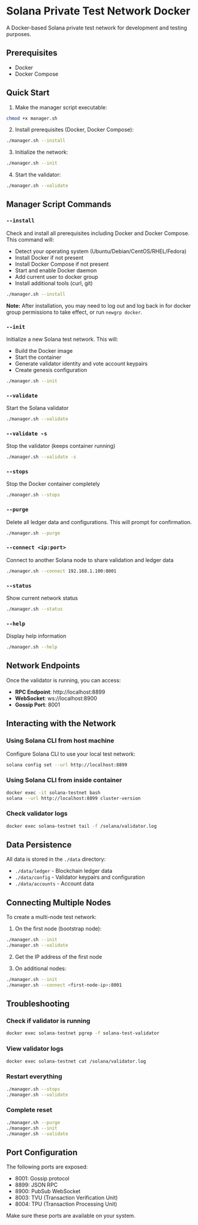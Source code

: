 # Solana Private Test Network Docker

A Docker-based Solana private test network for development and testing purposes.

## Prerequisites

- Docker
- Docker Compose

## Quick Start

1. Make the manager script executable:
```bash
chmod +x manager.sh
```

2. Install prerequisites (Docker, Docker Compose):
```bash
./manager.sh --install
```

3. Initialize the network:
```bash
./manager.sh --init
```

4. Start the validator:
```bash
./manager.sh --validate
```

## Manager Script Commands

### `--install`
Check and install all prerequisites including Docker and Docker Compose. This command will:
- Detect your operating system (Ubuntu/Debian/CentOS/RHEL/Fedora)
- Install Docker if not present
- Install Docker Compose if not present
- Start and enable Docker daemon
- Add current user to docker group
- Install additional tools (curl, git)

```bash
./manager.sh --install
```

**Note:** After installation, you may need to log out and log back in for docker group permissions to take effect, or run `newgrp docker`.

### `--init`
Initialize a new Solana test network. This will:
- Build the Docker image
- Start the container
- Generate validator identity and vote account keypairs
- Create genesis configuration

```bash
./manager.sh --init
```

### `--validate`
Start the Solana validator

```bash
./manager.sh --validate
```

### `--validate -s`
Stop the validator (keeps container running)

```bash
./manager.sh --validate -s
```

### `--stops`
Stop the Docker container completely

```bash
./manager.sh --stops
```

### `--purge`
Delete all ledger data and configurations. This will prompt for confirmation.

```bash
./manager.sh --purge
```

### `--connect <ip:port>`
Connect to another Solana node to share validation and ledger data

```bash
./manager.sh --connect 192.168.1.100:8001
```

### `--status`
Show current network status

```bash
./manager.sh --status
```

### `--help`
Display help information

```bash
./manager.sh --help
```

## Network Endpoints

Once the validator is running, you can access:

- **RPC Endpoint**: http://localhost:8899
- **WebSocket**: ws://localhost:8900
- **Gossip Port**: 8001

## Interacting with the Network

### Using Solana CLI from host machine

Configure Solana CLI to use your local test network:
```bash
solana config set --url http://localhost:8899
```

### Using Solana CLI from inside container

```bash
docker exec -it solana-testnet bash
solana --url http://localhost:8899 cluster-version
```

### Check validator logs

```bash
docker exec solana-testnet tail -f /solana/validator.log
```

## Data Persistence

All data is stored in the `./data` directory:
- `./data/ledger` - Blockchain ledger data
- `./data/config` - Validator keypairs and configuration
- `./data/accounts` - Account data

## Connecting Multiple Nodes

To create a multi-node test network:

1. On the first node (bootstrap node):
```bash
./manager.sh --init
./manager.sh --validate
```

2. Get the IP address of the first node

3. On additional nodes:
```bash
./manager.sh --init
./manager.sh --connect <first-node-ip>:8001
```

## Troubleshooting

### Check if validator is running
```bash
docker exec solana-testnet pgrep -f solana-test-validator
```

### View validator logs
```bash
docker exec solana-testnet cat /solana/validator.log
```

### Restart everything
```bash
./manager.sh --stops
./manager.sh --validate
```

### Complete reset
```bash
./manager.sh --purge
./manager.sh --init
./manager.sh --validate
```

## Port Configuration

The following ports are exposed:
- 8001: Gossip protocol
- 8899: JSON RPC
- 8900: PubSub WebSocket
- 8003: TVU (Transaction Verification Unit)
- 8004: TPU (Transaction Processing Unit)

Make sure these ports are available on your system.
